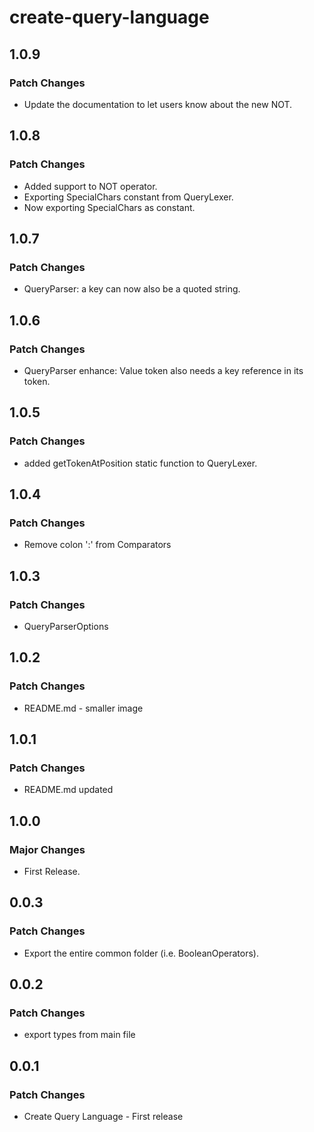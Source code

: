# create-query-language

## 1.0.9

### Patch Changes

- Update the documentation to let users know about the new NOT.

## 1.0.8

### Patch Changes

- Added support to NOT operator.
- Exporting SpecialChars constant from QueryLexer.
- Now exporting SpecialChars as constant.

## 1.0.7

### Patch Changes

- QueryParser: a key can now also be a quoted string.

## 1.0.6

### Patch Changes

- QueryParser enhance: Value token also needs a key reference in its token.

## 1.0.5

### Patch Changes

- added getTokenAtPosition static function to QueryLexer.

## 1.0.4

### Patch Changes

- Remove colon ':' from Comparators

## 1.0.3

### Patch Changes

- QueryParserOptions

## 1.0.2

### Patch Changes

- README.md - smaller image

## 1.0.1

### Patch Changes

- README.md updated

## 1.0.0

### Major Changes

- First Release.

## 0.0.3

### Patch Changes

- Export the entire common folder (i.e. BooleanOperators).

## 0.0.2

### Patch Changes

- export types from main file

## 0.0.1

### Patch Changes

- Create Query Language - First release
